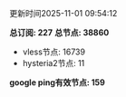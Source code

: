 更新时间2025-11-01 09:54:12

**总订阅: 227**
**总节点: 38860**
- vless节点: 16739
- hysteria2节点: 11

**google ping有效节点: 159**
